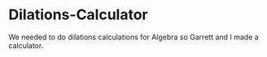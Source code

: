 # Dilations-Calculator
We needed to do dilations calculations for Algebra so Garrett and I made a calculator.
